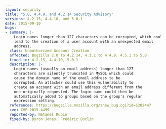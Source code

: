 ```yaml
---
layout: security
title: "5.0, 4.4.9, and 4.2.14 Security Advisory"
versions: 4.2.15, 4.4.10, and 5.0.1
date: 2015-09-10
bugs:
- summary: |-
    Login names longer than 127 characters can be corrupted, which could
    lead to the creation of a user account with an unexpected email
    address.
  class: Unauthorized Account Creation
  affected: Bugzilla 2.0 to 4.2.14, 4.3.1 to 4.4.9, 4.5.1 to 5.0
  fixed-in: 4.2.15, 4.4.10, 5.0.1
  description: |-
    Login names (usually an email address) longer than 127
    characters are silently truncated in MySQL which could
    cause the domain name of the email address to be
    corrupted. An attacker could use this vulnerability to
    create an account with an email address different from the
    one originally requested. The login name could then be
    automatically added to groups based on the group's regular
    expression setting.
  references: https://bugzilla.mozilla.org/show_bug.cgi?id=1202447
  cve: CVE-2015-4499
  reported-by: Netanel Rubin
  fixed-by: Byron Jones, Frédéric Buclin
---
```

